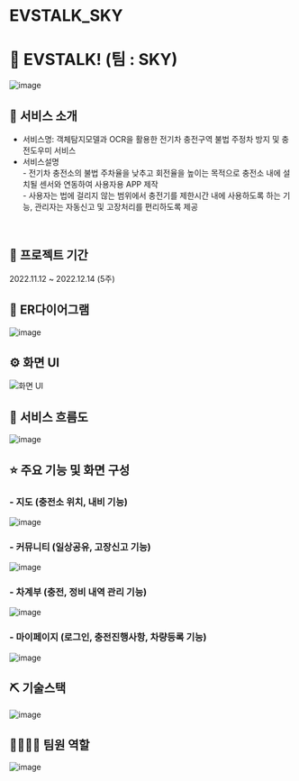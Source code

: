 # EVSTALK_SKY

# 📎 EVSTALK! (팀 : SKY)
![image](https://github.com/EunJinStar/EVSTALK_SKY/blob/main/images/그림3.png)

## 👀 서비스 소개
* 서비스명: 객체탐지모델과 OCR을 활용한 전기차 충전구역 불법 주정차 방지 및 충전도우미 서비스 
* 서비스설명 <br> - 전기차 충전소의 불법 주차율을 낮추고 회전율을 높이는 목적으로 충전소 내에 설치될 센서와 연동하여 사용자용 APP 제작 <br>
                 - 사용자는 법에 걸리지 않는 범위에서 충전기를 제한시간 내에 사용하도록 하는 기능, 관리자는 자동신고 및 고장처리를 편리하도록 제공 
<br>

## 📅 프로젝트 기간
2022.11.12 ~ 2022.12.14 (5주)
<br>

## 📌 ER다이어그램
![image](https://github.com/EunJinStar/EVSTALK_SKY/blob/main/images/그림4.png)
<br>

## ⚙ 화면 UI
![화면 UI](https://github.com/EunJinStar/EVSTALK_SKY/blob/main/images/그림1.png)
<br>

## 📌 서비스 흐름도
![image](https://github.com/EunJinStar/EVSTALK_SKY/blob/main/images/그림2.png)
<br>

## ⭐ 주요 기능 및 화면 구성
### - 지도 (충전소 위치, 내비 기능)
![image](https://github.com/EunJinStar/EVSTALK_SKY/blob/main/images/그림7.png)
### - 커뮤니티 (일상공유, 고장신고 기능)
![image](https://github.com/EunJinStar/EVSTALK_SKY/blob/main/images/그림8.png)
### - 차계부 (충전, 정비 내역 관리 기능)
![image](https://github.com/EunJinStar/EVSTALK_SKY/blob/main/images/그림9.png)
### - 마이페이지 (로그인, 충전진행사항, 차량등록 기능)
![image](https://github.com/EunJinStar/EVSTALK_SKY/blob/main/images/그림10.png)
<br>

## ⛏ 기술스택
![image](https://github.com/EunJinStar/EVSTALK_SKY/blob/main/images/그림5.png)
<br>

## 👨‍👩‍👦‍👦 팀원 역할
![image](https://github.com/EunJinStar/EVSTALK_SKY/blob/main/images/그림11.png)
